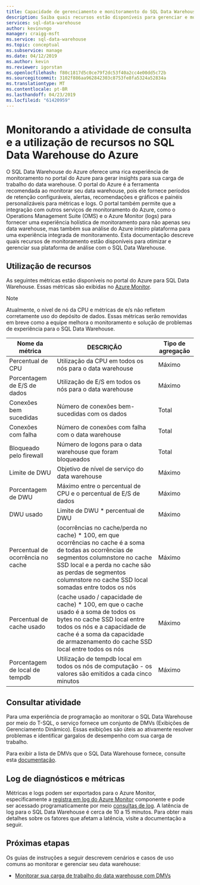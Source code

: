 ```yaml
---
title: Capacidade de gerenciamento e monitoramento do SQL Data Warehouse do Azure – atividade de consulta e utilização de recursos | Microsoft Docs
description: Saiba quais recursos estão disponíveis para gerenciar e monitorar o SQL Data Warehouse do Azure. Use o portal do Azure e DMVs (Exibições de Gerenciamento Dinâmico) para entender a atividade de consulta e a utilização de recursos do data warehouse.
services: sql-data-warehouse
author: kevinvngo
manager: craigg-msft
ms.service: sql-data-warehouse
ms.topic: conceptual
ms.subservice: manage
ms.date: 04/12/2019
ms.author: kevin
ms.reviewer: igorstan
ms.openlocfilehash: f80c1817d5c0ce79f2dc53f40a2cc4e00dd5c72b
ms.sourcegitcommit: 3102f886aa962842303c8753fe8fa5324a52834a
ms.translationtype: MT
ms.contentlocale: pt-BR
ms.lasthandoff: 04/23/2019
ms.locfileid: "61420959"
---
```

# <a name="monitoring-resource-utilization-and-query-activity-in-azure-sql-data-warehouse"></a>Monitorando a atividade de consulta e a utilização de recursos no SQL Data Warehouse do Azure
O SQL Data Warehouse do Azure oferece uma rica experiência de monitoramento no portal do Azure para gerar insights para sua carga de trabalho do data warehouse. O portal do Azure é a ferramenta recomendada ao monitorar seu data warehouse, pois ele fornece períodos de retenção configuráveis, alertas, recomendações e gráficos e painéis personalizáveis para métricas e logs. O portal também permite que a integração com outros serviços de monitoramento do Azure, como o Operations Management Suite (OMS) e o Azure Monitor (logs) para fornecer uma experiência holística de monitoramento para não apenas seu data warehouse, mas também sua análise do Azure inteiro plataforma para uma experiência integrada de monitoramento. Esta documentação descreve quais recursos de monitoramento estão disponíveis para otimizar e gerenciar sua plataforma de análise com o SQL Data Warehouse. 

## <a name="resource-utilization"></a>Utilização de recursos 
As seguintes métricas estão disponíveis no portal do Azure para SQL Data Warehouse. Essas métricas são exibidas no [Azure Monitor](https://docs.microsoft.com/azure/azure-monitor/platform/data-collection#metrics).

> [!NOTE]
> Atualmente, o nível de nó da CPU e métricas de e/s não refletem corretamente uso do depósito de dados. Essas métricas serão removidas em breve como a equipe melhora o monitoramento e solução de problemas de experiência para o SQL Data Warehouse. 

| Nome da métrica                           | DESCRIÇÃO     | Tipo de agregação |
| --------------------------------------- | ---------------- | --------------------------------------- |
| Percentual de CPU                          | Utilização da CPU em todos os nós para o data warehouse | Máximo      |
| Porcentagem de E/S de dados                      | Utilização de E/S em todos os nós para o data warehouse | Máximo   |
| Conexões bem sucedidas                  | Número de conexões bem-sucedidas com os dados | Total            |
| Conexões com falha                      | Número de conexões com falha com o data warehouse | Total            |
| Bloqueado pelo firewall                     | Número de logons para o data warehouse que foram bloqueados | Total            |
| Limite de DWU                              | Objetivo de nível de serviço do data warehouse | Máximo   |
| Porcentagem de DWU                          | Máximo entre o percentual de CPU e o percentual de E/S de dados | Máximo   |
| DWU usado                                | Limite de DWU * percentual de DWU | Máximo   |
| Percentual de ocorrência no cache | (ocorrências no cache/perda no cache) * 100, em que ocorrências no cache é a soma de todas as ocorrências de segmentos columnstore no cache SSD local e a perda no cache são as perdas de segmentos columnstore no cache SSD local somadas entre todos os nós | Máximo |
| Percentual de cache usado | (cache usado / capacidade de cache) * 100, em que o cache usado é a soma de todos os bytes no cache SSD local entre todos os nós e a capacidade de cache é a soma da capacidade de armazenamento do cache SSD local entre todos os nós | Máximo |
| Porcentagem de local de tempdb | Utilização de tempdb local em todos os nós de computação - os valores são emitidos a cada cinco minutos | Máximo |

## <a name="query-activity"></a>Consultar atividade
Para uma experiência de programação ao monitorar o SQL Data Warehouse por meio do T-SQL, o serviço fornece um conjunto de DMVs (Exibições de Gerenciamento Dinâmico). Essas exibições são úteis ao ativamente resolver problemas e identificar gargalos de desempenho com sua carga de trabalho.

Para exibir a lista de DMVs que o SQL Data Warehouse fornece, consulte esta [documentação](https://docs.microsoft.com/azure/sql-data-warehouse/sql-data-warehouse-reference-tsql-system-views#sql-data-warehouse-dynamic-management-views-dmvs). 

## <a name="metrics-and-diagnostics-logging"></a>Log de diagnósticos e métricas
Métricas e logs podem ser exportados para o Azure Monitor, especificamente a [registra em log do Azure Monitor](https://docs.microsoft.com/azure/log-analytics/log-analytics-overview) componente e pode ser acessado programaticamente por meio [consultas de log](https://docs.microsoft.com/azure/log-analytics/log-analytics-tutorial-viewdata). A latência de log para o SQL Data Warehouse é cerca de 10 a 15 minutos. Para obter mais detalhes sobre os fatores que afetam a latência, visite a documentação a seguir.


## <a name="next-steps"></a>Próximas etapas
Os guias de instruções a seguir descrevem cenários e casos de uso comuns ao monitorar e gerenciar seu data warehouse:

- [Monitorar sua carga de trabalho do data warehouse com DMVs](https://docs.microsoft.com/azure/sql-data-warehouse/sql-data-warehouse-manage-monitor)

